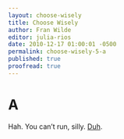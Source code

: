 ```yaml
---
layout: choose-wisely
title: Choose Wisely
author: Fran Wilde
editor: julia-rios
date: 2010-12-17 01:00:01 -0500
permalink: choose-wisely-5-a
published: true
proofread: true
---
```



# A

Hah. You can’t run, silly. [Duh](/choose-wisely-5-b).
